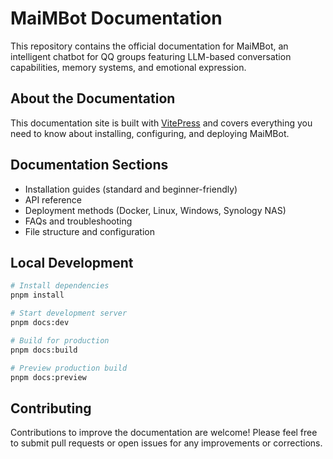 # MaiMBot Documentation

This repository contains the official documentation for MaiMBot, an intelligent chatbot for QQ groups featuring LLM-based conversation capabilities, memory systems, and emotional expression.

## About the Documentation

This documentation site is built with [VitePress](https://vitepress.dev/) and covers everything you need to know about installing, configuring, and deploying MaiMBot.

## Documentation Sections

- Installation guides (standard and beginner-friendly)
- API reference
- Deployment methods (Docker, Linux, Windows, Synology NAS)
- FAQs and troubleshooting
- File structure and configuration

## Local Development

```bash
# Install dependencies
pnpm install

# Start development server
pnpm docs:dev

# Build for production
pnpm docs:build

# Preview production build
pnpm docs:preview
```

## Contributing

Contributions to improve the documentation are welcome! Please feel free to submit pull requests or open issues for any improvements or corrections.